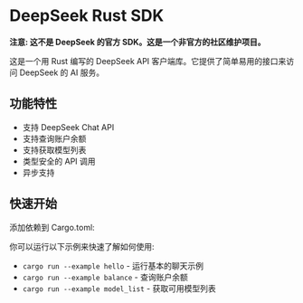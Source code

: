 # DeepSeek Rust SDK

**注意: 这不是 DeepSeek 的官方 SDK。这是一个非官方的社区维护项目。**

这是一个用 Rust 编写的 DeepSeek API 客户端库。它提供了简单易用的接口来访问 DeepSeek 的 AI 服务。

## 功能特性

- 支持 DeepSeek Chat API
- 支持查询账户余额
- 支持获取模型列表
- 类型安全的 API 调用
- 异步支持

## 快速开始

添加依赖到 Cargo.toml:

你可以运行以下示例来快速了解如何使用:

- `cargo run --example hello` - 运行基本的聊天示例
- `cargo run --example balance` - 查询账户余额
- `cargo run --example model_list` - 获取可用模型列表
